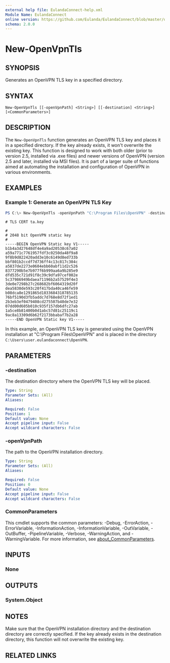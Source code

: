 ```yaml
---
external help file: EulandaConnect-help.xml
Module Name: EulandaConnect
online version: https://github.com/Eulanda/EulandaConnect/blob/master/docs/New-OpenVpnTls.md
schema: 2.0.0
---
```


# New-OpenVpnTls

## SYNOPSIS
Generates an OpenVPN TLS key in a specified directory.

## SYNTAX

```
New-OpenVpnTls [[-openVpnPath] <String>] [[-destination] <String>] [<CommonParameters>]
```

## DESCRIPTION
The `New-OpenVpnTls` function generates an OpenVPN TLS key and places it in a specified directory. If the key already exists, it won't overwrite the existing key.  This function is designed to work with both older (prior to version 2.5, installed via .exe files) and newer versions of OpenVPN (version 2.5 and later, installed via MSI files).  It is part of a larger suite of functions aimed at automating the installation and configuration of OpenVPN in various environments. 

## EXAMPLES

### Example 1: Generate an OpenVPN TLS Key
```powershell
PS C:\> New-OpenVpnTls -openVpnPath "C:\Program Files\OpenVPN" -destination "$home\.eulandaconnect\OpenVPN"
```

```
# TLS CERT ta.key

#
# 2048 bit OpenVPN static key
#
-----BEGIN OpenVPN Static key V1-----
b1b4a3d27648df4e4a9ad20538c67a02
a59a771c7761957fdf3c0250da48f9a8
9f8b9d822420add3e10c6149d8ed733b
bbf801b2ccdf7d736ff4c13c817c304c
a5837de2273e0604ebb60abf11d2c526
8377290b5e7b977f6b999aa6a9b285e9
dfd535c721d91f8c39c9dfa97cef002e
5c37986949bdaea71196b2a57529f4e3
3de0e7298b27c268682bf6064319d20f
dea5830de593c20f417bda40ca46fe59
b08dca8e1291865d1833684318785135
76bf5190d3fb5addc7d768e8d72f1ed1
2b3eb3ef0479408cd275507b40de7e32
07dd00d605b010c935f157db6dfc27ab
1a5ce8b81400b0d1abc57d81c25119c1
9ac8a13309d6b62f2173bbabaf7b2a28
-----END OpenVPN Static key V1-----
```

In this example, an OpenVPN TLS key is generated using the OpenVPN installation at "C:\Program Files\OpenVPN" and is placed in the directory `C:\Users\user.eulandaconnect\OpenVPN`.

## PARAMETERS

### -destination
The destination directory where the OpenVPN TLS key will be placed.

```yaml
Type: String
Parameter Sets: (All)
Aliases:

Required: False
Position: 1
Default value: None
Accept pipeline input: False
Accept wildcard characters: False
```

### -openVpnPath
The path to the OpenVPN installation directory. 

```yaml
Type: String
Parameter Sets: (All)
Aliases:

Required: False
Position: 0
Default value: None
Accept pipeline input: False
Accept wildcard characters: False
```

### CommonParameters
This cmdlet supports the common parameters: -Debug, -ErrorAction, -ErrorVariable, -InformationAction, -InformationVariable, -OutVariable, -OutBuffer, -PipelineVariable, -Verbose, -WarningAction, and -WarningVariable. For more information, see [about_CommonParameters](http://go.microsoft.com/fwlink/?LinkID=113216).

## INPUTS

### None

## OUTPUTS

### System.Object
## NOTES

Make sure that the OpenVPN installation directory and the destination directory are correctly specified. If the key already exists in the destination directory, this function will not overwrite the existing key.

## RELATED LINKS

